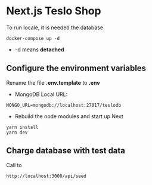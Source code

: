 # Next.js Teslo Shop

To run locale, it is needed the database

```
docker-compose up -d
```

* -d means __detached__


## Configure the environment variables
Rename the file __.env.template__ to __.env__
* MongoDB Local URL:

```
MONGO_URL=mongodb://localhost:27017/teslodb
```

* Rebuild the node modules and start up Next
```
yarn install
yarn dev
```

## Charge database with test data

Call to
```
http://localhost:3000/api/seed
```